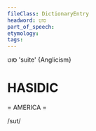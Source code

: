 ```yaml
---
fileClass: DictionaryEntry
headword: סוט
part_of_speech: 
etymology: 
tags: 
---
```

סוט
'suite'
{Anglicism}

HASIDIC
=======
= AMERICA = 

/sut/